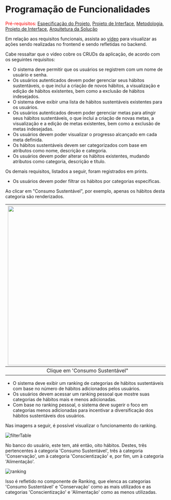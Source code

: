 # Programação de Funcionalidades

<span style="color:red">Pré-requisitos: <a href="2-Especificação do Projeto.md"> Especificação do Projeto</a></span>, <a href="3-Projeto de Interface.md"> Projeto de Interface</a>, <a href="4-Metodologia.md"> Metodologia</a>, <a href="3-Projeto de Interface.md"> Projeto de Interface</a>, <a href="5-Arquitetura da Solução.md"> Arquitetura da Solução</a>


Em relação aos requisitos funcionais, assista ao [vídeo](https://youtu.be/FYxm795AmrE) para visualizar as ações sendo realizadas no frontend e sendo refletidas no backend.

Cabe ressaltar que o vídeo cobre os CRUDs da aplicação, de acordo com os seguintes requisitos:

- O sistema deve permitir que os usuários se registrem com um nome de usuário e senha.
- Os usuários autenticados devem poder gerenciar seus hábitos sustentáveis, o que inclui a criação de novos hábitos, a visualização e edição de hábitos existentes, bem como a exclusão de hábitos indesejados.
- O sistema deve exibir uma lista de hábitos sustentáveis existentes para os usuários.
- Os usuários autenticados devem poder gerenciar metas para atingir seus hábitos sustentáveis, o que inclui a criação de novas metas, a visualização e a edição de metas existentes, bem como a exclusão de metas indesejadas.
- Os usuários devem poder visualizar o progresso alcançado em cada meta definida.
- Os hábitos sustentáveis devem ser categorizados com base em atributos como nome, descrição e categoria.
- Os usuários devem poder alterar os hábitos existentes, mudando atributos como categoria, descrição e título.


Os demais requisitos, listados a seguir, foram registrados em prints.

- Os usuários devem poder filtrar os hábitos por categorias específicas.
  
Ao clicar em "Consumo Sustentável", por exemplo, apenas os hábitos desta categoria são renderizados.


| <img src="https://github.com/ICEI-PUC-Minas-PMV-ADS/pmv-ads-2023-2-e4-proj-infra-t6-green-habits/assets/81396458/11ad3c21-1ff4-46a6-a2d9-a0bddfaca313" width="500" height="500"> | <img src="https://github.com/ICEI-PUC-Minas-PMV-ADS/pmv-ads-2023-2-e4-proj-infra-t6-green-habits/assets/81396458/54e1e3cb-0524-4a06-b800-9b92144db440" width="500" height="500"> |
|:--:|:--:|
| Clique em 'Consumo Sustentável" | Renderização de hábitos da categoria clicada |


- O sistema deve exibir um ranking de categorias de hábitos sustentáveis com base no número de hábitos adicionados pelos usuários.
- Os usuários devem acessar um ranking pessoal que mostre suas categorias de hábitos mais e menos adicionadas.
- Com base no ranking pessoal, o sistema deve sugerir o foco em categorias menos adicionadas para incentivar a diversificação dos hábitos sustentáveis dos usuários.

Nas imagens a seguir, é possível visualizar o funcionamento do ranking. 

![filterTable](https://github.com/ICEI-PUC-Minas-PMV-ADS/pmv-ads-2023-2-e4-proj-infra-t6-green-habits/assets/81396458/e2494dde-7c51-4a37-99d8-2d917a983219)


No banco do usuário, este tem, até então, oito hábitos. Destes, três pertencentes à categoria 'Consumo Sustentável', três à categoria 'Conservação', um à categoria 'Conscientização' e, por fim, um à categoria 'Alimentação'. 


![ranking](https://github.com/ICEI-PUC-Minas-PMV-ADS/pmv-ads-2023-2-e4-proj-infra-t6-green-habits/assets/81396458/2fd7a90a-5ddd-4bd2-88b3-27fe028e16e8)

Isso é refletido no componente de Ranking, que elenca as categorias 'Consumo Sustentável' e 'Conservação' como as mais utilizados e as categorias 'Conscientização' e 'Alimentação' como as menos utilizadas.
